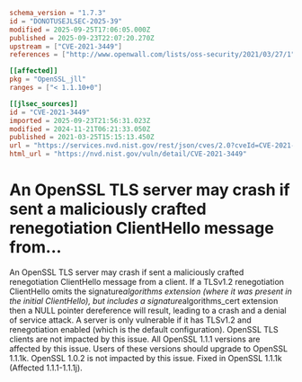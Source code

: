 ```toml
schema_version = "1.7.3"
id = "DONOTUSEJLSEC-2025-39"
modified = 2025-09-25T17:06:05.000Z
published = 2025-09-23T22:07:20.270Z
upstream = ["CVE-2021-3449"]
references = ["http://www.openwall.com/lists/oss-security/2021/03/27/1", "http://www.openwall.com/lists/oss-security/2021/03/27/2", "http://www.openwall.com/lists/oss-security/2021/03/28/3", "http://www.openwall.com/lists/oss-security/2021/03/28/4", "https://cert-portal.siemens.com/productcert/pdf/ssa-389290.pdf", "https://cert-portal.siemens.com/productcert/pdf/ssa-772220.pdf", "https://git.openssl.org/gitweb/?p=openssl.git%3Ba=commitdiff%3Bh=fb9fa6b51defd48157eeb207f52181f735d96148", "https://kb.pulsesecure.net/articles/Pulse_Security_Advisories/SA44845", "https://kc.mcafee.com/corporate/index?page=content&id=SB10356", "https://lists.debian.org/debian-lts-announce/2021/08/msg00029.html", "https://lists.fedoraproject.org/archives/list/package-announce%40lists.fedoraproject.org/message/CCBFLLVQVILIVGZMBJL3IXZGKWQISYNP/", "https://psirt.global.sonicwall.com/vuln-detail/SNWLID-2021-0013", "https://security.FreeBSD.org/advisories/FreeBSD-SA-21:07.openssl.asc", "https://security.gentoo.org/glsa/202103-03", "https://security.netapp.com/advisory/ntap-20210326-0006/", "https://security.netapp.com/advisory/ntap-20210513-0002/", "https://security.netapp.com/advisory/ntap-20240621-0006/", "https://tools.cisco.com/security/center/content/CiscoSecurityAdvisory/cisco-sa-openssl-2021-GHY28dJd", "https://www.debian.org/security/2021/dsa-4875", "https://www.openssl.org/news/secadv/20210325.txt", "https://www.oracle.com//security-alerts/cpujul2021.html", "https://www.oracle.com/security-alerts/cpuApr2021.html", "https://www.oracle.com/security-alerts/cpuapr2022.html", "https://www.oracle.com/security-alerts/cpujul2022.html", "https://www.oracle.com/security-alerts/cpuoct2021.html", "https://www.tenable.com/security/tns-2021-05", "https://www.tenable.com/security/tns-2021-06", "https://www.tenable.com/security/tns-2021-09", "https://www.tenable.com/security/tns-2021-10", "http://www.openwall.com/lists/oss-security/2021/03/27/1", "http://www.openwall.com/lists/oss-security/2021/03/27/2", "http://www.openwall.com/lists/oss-security/2021/03/28/3", "http://www.openwall.com/lists/oss-security/2021/03/28/4", "https://cert-portal.siemens.com/productcert/pdf/ssa-389290.pdf", "https://cert-portal.siemens.com/productcert/pdf/ssa-772220.pdf", "https://git.openssl.org/gitweb/?p=openssl.git%3Ba=commitdiff%3Bh=fb9fa6b51defd48157eeb207f52181f735d96148", "https://kb.pulsesecure.net/articles/Pulse_Security_Advisories/SA44845", "https://kc.mcafee.com/corporate/index?page=content&id=SB10356", "https://lists.debian.org/debian-lts-announce/2021/08/msg00029.html", "https://lists.fedoraproject.org/archives/list/package-announce%40lists.fedoraproject.org/message/CCBFLLVQVILIVGZMBJL3IXZGKWQISYNP/", "https://psirt.global.sonicwall.com/vuln-detail/SNWLID-2021-0013", "https://security.FreeBSD.org/advisories/FreeBSD-SA-21:07.openssl.asc", "https://security.gentoo.org/glsa/202103-03", "https://security.netapp.com/advisory/ntap-20210326-0006/", "https://security.netapp.com/advisory/ntap-20210513-0002/", "https://security.netapp.com/advisory/ntap-20240621-0006/", "https://tools.cisco.com/security/center/content/CiscoSecurityAdvisory/cisco-sa-openssl-2021-GHY28dJd", "https://www.debian.org/security/2021/dsa-4875", "https://www.openssl.org/news/secadv/20210325.txt", "https://www.oracle.com//security-alerts/cpujul2021.html", "https://www.oracle.com/security-alerts/cpuApr2021.html", "https://www.oracle.com/security-alerts/cpuapr2022.html", "https://www.oracle.com/security-alerts/cpujul2022.html", "https://www.oracle.com/security-alerts/cpuoct2021.html", "https://www.tenable.com/security/tns-2021-05", "https://www.tenable.com/security/tns-2021-06", "https://www.tenable.com/security/tns-2021-09", "https://www.tenable.com/security/tns-2021-10"]

[[affected]]
pkg = "OpenSSL_jll"
ranges = ["< 1.1.10+0"]

[[jlsec_sources]]
id = "CVE-2021-3449"
imported = 2025-09-23T21:56:31.023Z
modified = 2024-11-21T06:21:33.050Z
published = 2021-03-25T15:15:13.450Z
url = "https://services.nvd.nist.gov/rest/json/cves/2.0?cveId=CVE-2021-3449"
html_url = "https://nvd.nist.gov/vuln/detail/CVE-2021-3449"
```

# An OpenSSL TLS server may crash if sent a maliciously crafted renegotiation ClientHello message from...

An OpenSSL TLS server may crash if sent a maliciously crafted renegotiation ClientHello message from a client. If a TLSv1.2 renegotiation ClientHello omits the signature*algorithms extension (where it was present in the initial ClientHello), but includes a signature*algorithms_cert extension then a NULL pointer dereference will result, leading to a crash and a denial of service attack. A server is only vulnerable if it has TLSv1.2 and renegotiation enabled (which is the default configuration). OpenSSL TLS clients are not impacted by this issue. All OpenSSL 1.1.1 versions are affected by this issue. Users of these versions should upgrade to OpenSSL 1.1.1k. OpenSSL 1.0.2 is not impacted by this issue. Fixed in OpenSSL 1.1.1k (Affected 1.1.1-1.1.1j).

